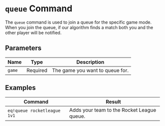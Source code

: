 # `queue` Command

The `queue` command is used to join a queue for the specific game mode. When you join the queue, if our algorithm finds a match both you and the other player will be notified.

## Parameters

| Name   | Type     | Description                     |
| ------ | -------- | ------------------------------- |
| `game` | Required | The game you want to queue for. |

## Examples

| Command                     | Result                                     |
| --------------------------- | ------------------------------------------ |
| `eq!queue rocketleague 1v1` | Adds your team to the Rocket League queue. |
